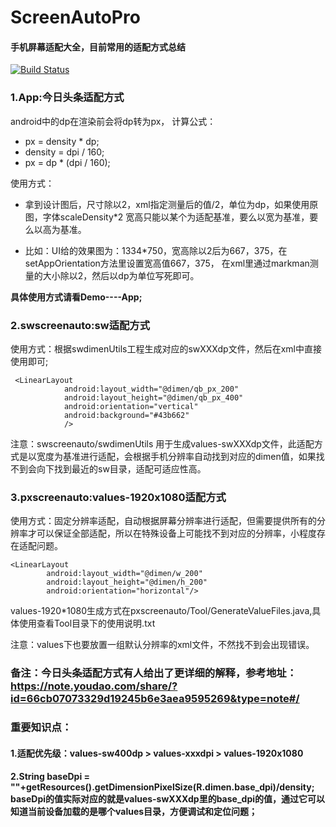 # ScreenAutoPro

#### 手机屏幕适配大全，目前常用的适配方式总结

[![Build Status](https://travis-ci.org/Intervention/image.png?branch=master)](https://travis-ci.org/Intervention/image)

### 1.App:今日头条适配方式

android中的dp在渲染前会将dp转为px，
计算公式：
* px = density * dp;
* density = dpi / 160;
* px = dp * (dpi / 160);

使用方式：

* 拿到设计图后，尺寸除以2，xml指定测量后的值/2，单位为dp，如果使用原图，字体scaleDensity*2
宽高只能以某个为适配基准，要么以宽为基准，要么以高为基准。

* 比如：UI给的效果图为：1334*750，宽高除以2后为667，375，在setAppOrientation方法里设置宽高值667，375，
在xml里通过markman测量的大小除以2，然后以dp为单位写死即可。

<b>具体使用方式请看Demo----App;</b>

### 2.swscreenauto:sw适配方式

使用方式：根据swdimenUtils工程生成对应的swXXXdp文件，然后在xml中直接使用即可;

```
 <LinearLayout
            android:layout_width="@dimen/qb_px_200"
            android:layout_height="@dimen/qb_px_400"
            android:orientation="vertical"
            android:background="#43b662"
            />
```

注意：swscreenauto/swdimenUtils 用于生成values-swXXXdp文件，此适配方式是以宽度为基准进行适配，会根据手机分辨率自动找到对应的dimen值，如果找不到会向下找到最近的sw目录，适配可适应性高。


### 3.pxscreenauto:values-1920x1080适配方式

使用方式：固定分辨率适配，自动根据屏幕分辨率进行适配，但需要提供所有的分辨率才可以保证全部适配，所以在特殊设备上可能找不到对应的分辨率，小程度存在适配问题。

```
<LinearLayout
        android:layout_width="@dimen/w_200"
        android:layout_height="@dimen/h_200"
        android:orientation="horizontal"/>
```

values-1920*1080生成方式在pxscreenauto/Tool/GenerateValueFiles.java,具体使用查看Tool目录下的使用说明.txt

注意：values下也要放置一组默认分辨率的xml文件，不然找不到会出现错误。



### 备注：今日头条适配方式有人给出了更详细的解释，参考地址：https://note.youdao.com/share/?id=66cb07073329d19245b6e3aea9595269&type=note#/


### 重要知识点：

#### 1.适配优先级：values-sw400dp > values-xxxdpi > values-1920x1080

#### 2.String baseDpi = ""+getResources().getDimensionPixelSize(R.dimen.base_dpi)/density;  baseDpi的值实际对应的就是values-swXXXdp里的base_dpi的值，通过它可以知道当前设备加载的是哪个values目录，方便调试和定位问题；

